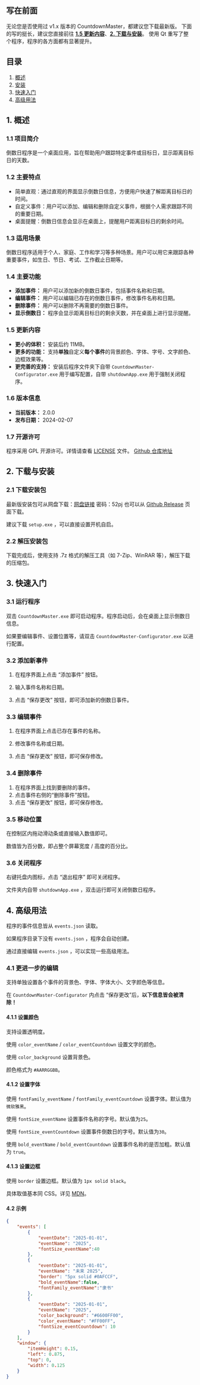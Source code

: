 ## 写在前面

无论您是否使用过 v1.x 版本的 CountdownMaster，都建议您下载最新版。
下面的写的挺长，建议您直接前往 **[1.5 更新内容](#1.5-更新内容)**、**[2. 下载与安装](#2-下载与安装)**。
使用 Qt 重写了整个程序，程序的各方面都有显著提升。

## 目录

1. [概述](#1-概述)
2. [安装](#2-安装)
3. [快速入门](#3-快速入门)
4. [高级用法](#4-高级用法)

## 1. 概述

### 1.1 项目简介

倒数日程序是一个桌面应用，旨在帮助用户跟踪特定事件或目标日，显示距离目标日的天数。

### 1.2 主要特点

- 简单直观：通过直观的界面显示倒数日信息，方便用户快速了解距离目标日的时间。
- 自定义事件：用户可以添加、编辑和删除自定义事件，根据个人需求跟踪不同的重要日期。
- 桌面提醒：倒数日信息会显示在桌面上，提醒用户距离目标日的剩余时间。

### 1.3 适用场景

倒数日程序适用于个人、家庭、工作和学习等多种场景。用户可以用它来跟踪各种重要事件，如生日、节日、考试、工作截止日期等。

### 1.4 主要功能

- **添加事件：** 用户可以添加新的倒数日事件，包括事件名称和日期。
- **编辑事件：** 用户可以编辑已存在的倒数日事件，修改事件名称和日期。
- **删除事件：** 用户可以删除不再需要的倒数日事件。
- **显示倒数日：** 程序会显示距离目标日的剩余天数，并在桌面上进行显示提醒。

### 1.5 更新内容

- **更小的体积：** 安装后约 11MB。
- **更多的功能：** 支持**单独**自定义**每个事件**的背景颜色、字体、字号、文字颜色、边框效果等。
- **更完善的支持：** 安装后程序文件夹下自带 `CountdownMaster-Configurator.exe` 用于编写配置，自带 `shutdownApp.exe` 用于强制关闭程序。

### 1.6 版本信息

- **当前版本：** 2.0.0
- **发布日期：** 2024-02-07

### 1.7 开源许可

程序采用 GPL 开源许可。详情请查看 [LICENSE](https://github.com/Burnling-gx/CountdownMaster/blob/master/LICENSE) 文件。
[Github 仓库地址](https://github.com/Burnling-gx/CountdownMaster)


## 2. 下载与安装

### 2.1 下载安装包

最新版安装包可从网盘下载：[网盘链接](https://wwb.lanzoul.com/b00s6ol3i) 密码：52pj
也可以从 [Github Release](https://github.com/Burnling-gx/CountdownMaster/releases/tag/v2.0) 页面下载。

建议下载 `setup.exe` ，可以直接设置开机自启。


### 2.2 解压安装包

下载完成后，使用支持 .7z 格式的解压工具（如 7-Zip、WinRAR 等），解压下载的压缩包。

## 3. 快速入门

### 3.1 运行程序

双击 `CountdownMaster.exe` 即可启动程序。程序启动后，会在桌面上显示倒数日信息。

如果要编辑事件、设置位置等，请双击 `CountdownMaster-Configurator.exe` 以进行配置。

### 3.2 添加新事件

1. 在程序界面上点击 “添加事件” 按钮。

2. 输入事件名称和日期。

3. 点击 “保存更改” 按钮，即可添加新的倒数日事件。

### 3.3 编辑事件

1. 在程序界面上点击已存在事件的名称。

2. 修改事件名称或日期。

3. 点击 “保存更改” 按钮，即可保存修改。

### 3.4 删除事件

1. 在程序界面上找到要删除的事件。
2. 点击事件右侧的“删除事件”按钮。
3. 点击 “保存更改” 按钮，即可保存修改。

### 3.5 移动位置

在控制区内拖动滑动条或直接输入数值即可。

数值皆为百分数，即占整个屏幕宽度 / 高度的百分比。

### 3.6 关闭程序

  右键托盘内图标，点击 “退出程序” 即可关闭程序。
        
  文件夹内自带 `shutdownApp.exe` ，双击运行即可关闭倒数日程序。



## 4. 高级用法

程序的事件信息皆从 `events.json` 读取。

如果程序目录下没有 `events.json` ，程序会自动创建。

通过直接编辑 `events.json` ，可以实现一些高级用法。

### 4.1 更进一步的编辑

支持单独设置各个事件的背景色、字体、字体大小、文字颜色等信息。

在 `CountdownMaster-Configurator` 内点击 “保存更改”后，**以下信息皆会被清除！**

#### 4.1.1 设置颜色

支持设置透明度。

使用 `color_eventName` / `color_eventCountdown` 设置文字的颜色。

使用 `color_background` 设置背景色。

颜色格式为 `#AARRGGBB`。

#### 4.1.2 设置字体

使用 `fontFamily_eventName` / `fontFamily_eventCountdown` 设置字体。默认值为 `微软雅黑`。

使用 `fontSize_eventName` 设置事件名称的字号。默认值为`25`。

使用 `fontSize_eventCountdown` 设置事件倒数日的字号。默认值为`30`。

使用 `bold_eventName` / `bold_eventCountdown` 设置事件名称的是否加粗。默认值为 `true`。

#### 4.1.3 设置边框

使用 `border` 设置边框。默认值为 `1px solid black`。

具体取值基本同 CSS。详见 [MDN](https://developer.mozilla.org/en-US/docs/Web/CSS/border#formal_syntax)。

#### 4.2 示例

```json
{
    "events": [
        {
            "eventDate": "2025-01-01",
            "eventName": "2025",
            "fontSize_eventName":40
        },
        {
            "eventDate": "2025-01-01",
            "eventName": "未来 2025",
            "border": "5px solid #0AFCCF",
            "bold_eventName":false,
            "fontFamily_eventName":"隶书"
        },
        {
            "eventDate": "2025-01-01",
            "eventName": "2025",
            "color_background": "#6600FF00",
            "color_eventName": "#FF00FF",
            "fontSize_eventCountdown": 10
        }
    ],
    "window": {
        "itemHeight": 0.15,
        "left": 0.875,
        "top": 0,
        "width": 0.125
    }
}